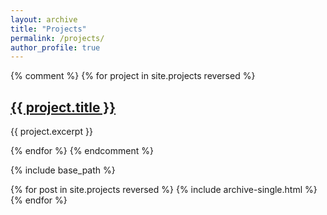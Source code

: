 ```yaml
---
layout: archive
title: "Projects"
permalink: /projects/
author_profile: true
---
```


{% comment %}
{% for project in site.projects reversed %}
  <h2><a href="{{ project.url | relative_url }}">{{ project.title }}</a></h2>
  <p>{{ project.excerpt }}</p>
{% endfor %}
{% endcomment %}


{% include base_path %}

{% for post in site.projects reversed %}
  {% include archive-single.html %}
{% endfor %}
